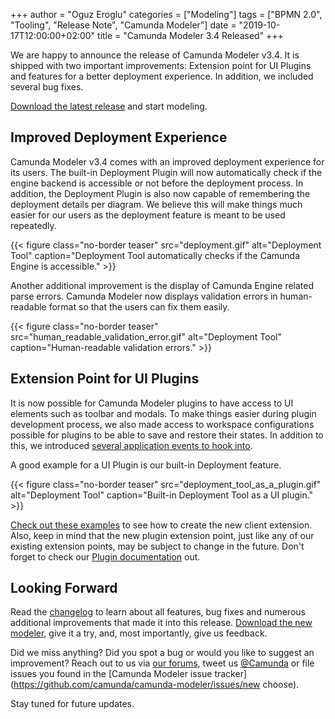 +++
author = "Oguz Eroglu"
categories = ["Modeling"]
tags = ["BPMN 2.0", "Tooling", "Release Note", "Camunda Modeler"]
date = "2019-10-17T12:00:00+02:00"
title = "Camunda Modeler 3.4 Released"
+++

We are happy to announce the release of Camunda Modeler v3.4. It is shipped with two
important improvements: Extension point for UI Plugins and features for a better
deployment experience. In addition, we included several bug fixes.

[Download the latest release](https://camunda.com/download/modeler/) and start modeling.

<!--more-->

## Improved Deployment Experience

Camunda Modeler v3.4 comes with an improved deployment experience for its users. The built-in Deployment Plugin will now automatically check if the engine backend is accessible or not before the deployment process. In addition, the Deployment Plugin is also now capable of remembering the deployment details per diagram. We believe this will make things much easier for our users as the deployment feature is meant to be used repeatedly.

{{< figure class="no-border teaser" src="deployment.gif" alt="Deployment Tool" caption="Deployment Tool automatically checks if the Camunda Engine is accessible." >}}

Another additional improvement is the display of Camunda Engine related parse errors. Camunda Modeler now displays validation errors in human-readable format so that the users can fix them easily.

{{< figure class="no-border teaser" src="human_readable_validation_error.gif" alt="Deployment Tool" caption="Human-readable validation errors." >}}

## Extension Point for UI Plugins

It is now possible for Camunda Modeler plugins to have access to UI elements such as toolbar and modals. To make things easier during plugin development process, we also made access to workspace configurations possible for plugins to be able to save and restore their states. In addition to this, we introduced [several application events to hook into](https://github.com/camunda/camunda-modeler/blob/master/CHANGELOG.md#plugins).

A good example for a UI Plugin is our built-in Deployment feature.

{{< figure class="no-border teaser" src="deployment_tool_as_a_plugin.gif" alt="Deployment Tool" caption="Built-in Deployment Tool as a UI plugin." >}}

[Check out these examples](https://github.com/camunda/camunda-modeler/tree/develop/resources/plugins) to see how to create the new client extension. Also, keep in mind that the new plugin extension point, just like any of our existing
extension points, may be subject to change in the future. Don't forget to check our [Plugin documentation](https://github.com/camunda/camunda-modeler/tree/develop/docs/plugins) out.

## Looking Forward

Read the [changelog](https://github.com/camunda/camunda-modeler/blob/master/CHANGELOG.md#340) to learn about all features, bug fixes and numerous additional improvements that made it into this release. [Download the new modeler](https://camunda.com/download/modeler/), give it a try, and, most importantly, give us feedback.

Did we miss anything? Did you spot a bug or would you like to suggest an improvement? Reach out to us via [our forums](https://forum.camunda.org/c/modeler), tweet us [@Camunda](https://twitter.com/Camunda) or file issues you found in the [Camunda Modeler issue tracker](https://github.com/camunda/camunda-modeler/issues/new choose).

Stay tuned for future updates.
